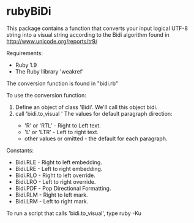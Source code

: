 rubyBiDi
========

This package contains a function that converts your input logical UTF-8 string into a visual string according to the Bidi algorithm
found in http://www.unicode.org/reports/tr9/

Requirements:
* Ruby 1.9
* The Ruby llibrary 'weakref'

The conversion function is found in "bidi.rb"

To use the conversion function:
1. Define an object of class 'Bidi'. We'll call this object bidi.
2. call 'bidi.to_visual <your string> <default paragraph direction>'
   The values for default paragraph direction:
     * 'R' or 'RTL' - Right to Left text.
     * 'L' or 'LTR' - Left to right text.
     * other values or omitted - the default for each paragraph.

Constants:
* Bidi.RLE - Right to left embedding. 
* Bidi.LRE - Left to right embedding.
* Bidi.RLO - Right to left override.
* Bidi.LRO - Left to right override.
* Bidi.PDF - Pop Directional Formatting. 
* Bidi.RLM - Right to left mark.
* Bidi.LRM - Left to right mark.

To run a script that calls 'bidi.to_visual', type
ruby -Ku <script name.rb>

'K' stands for Kanji, letters commonly used in japan and in China. this will cause Ruby to interpret the extended character set as UTF-8 character set, and will prevent the embarrassing error message 'invalid multibyte char (US-ASCII)'.


"bidi.rb" also contains a method named "to_utf8_char", which extends the Integer class. You can use it to define additional UTF-8 characters.

